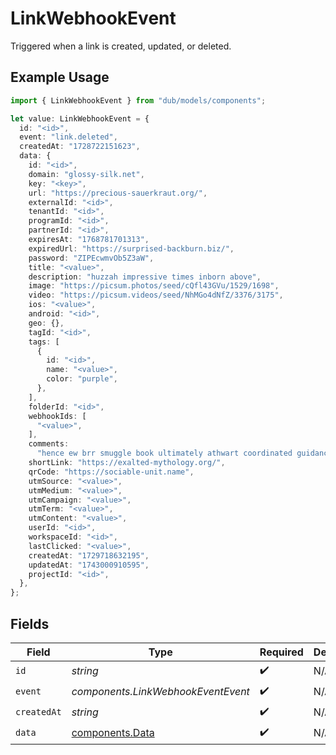 # LinkWebhookEvent

Triggered when a link is created, updated, or deleted.

## Example Usage

```typescript
import { LinkWebhookEvent } from "dub/models/components";

let value: LinkWebhookEvent = {
  id: "<id>",
  event: "link.deleted",
  createdAt: "1728722151623",
  data: {
    id: "<id>",
    domain: "glossy-silk.net",
    key: "<key>",
    url: "https://precious-sauerkraut.org/",
    externalId: "<id>",
    tenantId: "<id>",
    programId: "<id>",
    partnerId: "<id>",
    expiresAt: "1768781701313",
    expiredUrl: "https://surprised-backburn.biz/",
    password: "ZIPEcwmvOb5Z3aW",
    title: "<value>",
    description: "huzzah impressive times inborn above",
    image: "https://picsum.photos/seed/cQfl43GVu/1529/1698",
    video: "https://picsum.videos/seed/NhMGo4dNfZ/3376/3175",
    ios: "<value>",
    android: "<id>",
    geo: {},
    tagId: "<id>",
    tags: [
      {
        id: "<id>",
        name: "<value>",
        color: "purple",
      },
    ],
    folderId: "<id>",
    webhookIds: [
      "<value>",
    ],
    comments:
      "hence ew brr smuggle book ultimately athwart coordinated guidance anti fast advocate",
    shortLink: "https://exalted-mythology.org/",
    qrCode: "https://sociable-unit.name",
    utmSource: "<value>",
    utmMedium: "<value>",
    utmCampaign: "<value>",
    utmTerm: "<value>",
    utmContent: "<value>",
    userId: "<id>",
    workspaceId: "<id>",
    lastClicked: "<value>",
    createdAt: "1729718632195",
    updatedAt: "1743000910595",
    projectId: "<id>",
  },
};
```

## Fields

| Field                                              | Type                                               | Required                                           | Description                                        |
| -------------------------------------------------- | -------------------------------------------------- | -------------------------------------------------- | -------------------------------------------------- |
| `id`                                               | *string*                                           | :heavy_check_mark:                                 | N/A                                                |
| `event`                                            | *components.LinkWebhookEventEvent*                 | :heavy_check_mark:                                 | N/A                                                |
| `createdAt`                                        | *string*                                           | :heavy_check_mark:                                 | N/A                                                |
| `data`                                             | [components.Data](../../models/components/data.md) | :heavy_check_mark:                                 | N/A                                                |